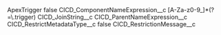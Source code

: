 <?xml version="1.0" encoding="UTF-8"?>
<CustomMetadata xmlns="http://soap.sforce.com/2006/04/metadata" xmlns:xsi="http://www.w3.org/2001/XMLSchema-instance" xmlns:xsd="http://www.w3.org/2001/XMLSchema">
    <label>ApexTrigger</label>
    <protected>false</protected>
    <values>
        <field>CICD_ComponentNameExpression__c</field>
        <value xsi:type="xsd:string">[A-Za-z0-9_]*(?=\.trigger)</value>
    </values>
    <values>
        <field>CICD_JoinString__c</field>
        <value xsi:nil="true"/>
    </values>
    <values>
        <field>CICD_ParentNameExpression__c</field>
        <value xsi:nil="true"/>
    </values>
    <values>
        <field>CICD_RestrictMetadataType__c</field>
        <value xsi:type="xsd:boolean">false</value>
    </values>
    <values>
        <field>CICD_RestrictionMessage__c</field>
        <value xsi:nil="true"/>
    </values>
</CustomMetadata>
